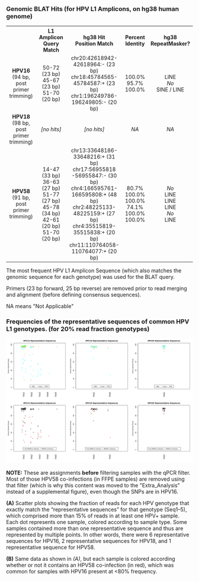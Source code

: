 ### Genomic BLAT Hits (for HPV L1 Amplicons, on hg38 human genome)

<table>
  <tbody>
    <tr>
    <tr>
	<th align="center"></th>
	<th align="center">L1 Amplicon Query Match</th>
	<th align="center">hg38 Hit</br>Position Match</th>
	<th align="center">Percent Identity</th>
	<th align="center">hg38 RepeatMasker?</th>
    </tr>
    <tr>
	<td align="center"><b>HPV16</b></br>(94 bp, post primer trimming)</td>
  	<td align="center">50-72 (23 bp)</br>45-67 (23 bp)</br>51-70 (20 bp)</td>
	<td align="center">chr20:42618942-42618964:- (23 bp)</br>chr18:45784565-45784587:+ (23 bp)</br>chr1:196249786-196249805:- (20 bp)</td>
	<td align="center">100.0%</br>95.7%</br>100.0%</td>
	<td align="center">LINE</br><i>No</i></br>SINE / LINE</td>
    </tr>
    <tr>
	<td align="center"><b>HPV18</b></br>(98 bp, post primer trimming)</td>
  	<td align="center"><i>[no hits]</i></td>
	<td align="center"><i>[no hits]</i></td>
	<td align="center"><i>NA</i></td>
	<td align="center"><i>NA</i></td>
    </tr>
    </tr>
    <tr>
	<td align="center"><b>HPV58</b></br>(91 bp, post primer trimming)</td>
  	<td align="center">14-47 (33 bp)</br>36-63 (27 bp)</br>51-77 (27 bp)</br>45-78 (34 bp)</br>42-61 (20 bp)</br>51-70 (20 bp)</td>
	<td align="center">chr13:33648186-33648216:+ (31 bp)</br>chr17:56955818 -56955847:- (30 bp)</br>chr4:166595761-166595808:+ (48 bp)</br>chr2:48225133-48225159:+ (27 bp)</br>chr4:35515819-35515838:+ (20 bp)</br>chr11:110764058-110764077:+ (20 bp)</td>
	<td align="center">80.7%</br>100.0%</br>100.0%</br>74.1%</br>100.0%</br>100.0%</td>
	<td align="center"><i>No</i></br>LINE</br>LINE</br>LINE</br><i>No</i></br>LINE</td>
    </tr>
</tbody>
</table>

The most frequent HPV L1 Amplicon Sequence (which also matches the genomic sequence for each genotype) was used for the BLAT query.

Primers (23 bp forward, 25 bp reverse) are removed prior to read merging and alignment (before defining consensus sequences).

NA means "Not Applicable"

### Frequencies of the representative sequences of common HPV L1 genotypes. (for 20% read fraction genotypes)


![SNPs with HPV58 co-infections](HPV_genotype_divergence.png "SNPs with HPV58 co-infections")

**NOTE:** These are assignments **before** filtering samples with the qPCR filter.  Most of those HPV58 co-infections (in FFPE samples) are removed using that filter (which is why this content was moved to the "Extra_Analysis" instead of a supplemental figure), even though the SNPs are in HPV16.

**(A)** Scatter plots showing the fraction of reads for each HPV genotype that exactly match the “representative sequences” for that genotype (Seq1–5), which comprised more than 15% of reads in at least one HPV+ sample. Each dot represents one sample, colored according to sample type. Some samples contained more than one representative sequence and thus are represented by multiple points.  In other words, there were 6 representative sequences for HPV16, 2 representative sequences for HPV18, and 1 representative sequence for HPV58.

**(B)** Same data as shown in *(A)*, but each sample is colored according whether or not it contains an HPV58 co-infection (in red), which was common for samples with HPV16 present at <80% frequency. 

